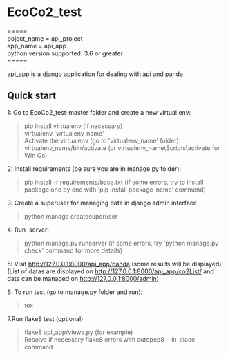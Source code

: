# EcoCo2_test
=====<br />
poject_name = api_project<br />
app_name = api_app<br />
python version supported:  3.6 or greater<br />
=====<br />

api_app is a django application for dealing with api and panda<br />

Quick start
-----------
1: Go to EcoCo2_test-master folder and create a new virtual env:<br />
> pip install virtualenv (if necessary)<br />
> virtualenv 'virtualenv_name'<br />
Activate the virtualenv (go to 'virtualenv_name' folder):<br />
> virtualenv_name/bin/activate (or virtualenv_name\Scripts\activate for Win Os)<br />

2: Install requirements (be sure you are in manage.py folder):<br />
> pip install -r requirements/base.txt (if some errors, try to install package one by one with 'pip install package_name' command)<br />

3: Create a superuser for managing data in django admin interface <br/>
> python manage createsuperuser<br />

4: Run  server:
> python manage.py runserver (if some errors, try 'python manage.py check' command for more details) <br />

5: Visit http://127.0.0.1:8000/api_app/panda (some results will be displayed) <br />
(List of datas are displayed on  http://127.0.0.1:8000/api_app/co2List/  and data can be managed on  http://127.0.0.1:8000/admin) <br />

6: To run test (go to manage.py folder and run):<br />
> tox <br />

7.Run flake8 test (optional) <br />
> flake8 api_app/views.py (for example)<br />
Resolve if necessary flake8 errors with autopep8 --in-place command<br />

 